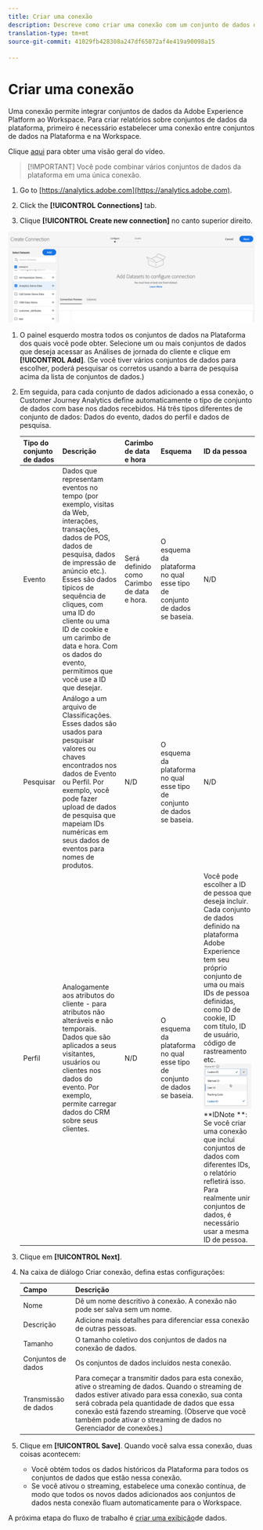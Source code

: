 ```yaml
---
title: Criar uma conexão
description: Descreve como criar uma conexão com um conjunto de dados da plataforma no Customer Journey Analytics.
translation-type: tm+mt
source-git-commit: 41029fb428308a247df65072af4e419a90098a15

---
```



# Criar uma conexão

Uma conexão permite integrar conjuntos de dados da Adobe Experience Platform ao Workspace. Para criar relatórios sobre conjuntos de dados da plataforma, primeiro é necessário estabelecer uma conexão entre conjuntos de dados na Plataforma e na Workspace.

Clique [aqui](https://docs.adobe.com/content/help/en/platform-learn/tutorials/cja/connecting-customer-journey-analytics-to-data-sources-in-platform.html) para obter uma visão geral do vídeo.

>[!IMPORTANT] Você pode combinar vários conjuntos de dados da plataforma em uma única conexão.

1. Go to [https://analytics.adobe.com](https://analytics.adobe.com).

1. Click the **[!UICONTROL Connections]** tab.

1. Clique **[!UICONTROL Create new connection]** no canto superior direito.

![Criar conexão](assets/create-connection.png)

1. O painel esquerdo mostra todos os conjuntos de dados na Plataforma dos quais você pode obter. Selecione um ou mais conjuntos de dados que deseja acessar as Análises de jornada do cliente e clique em **[!UICONTROL Add]**. (Se você tiver vários conjuntos de dados para escolher, poderá pesquisar os corretos usando a barra de pesquisa acima da lista de conjuntos de dados.)

1. Em seguida, para cada conjunto de dados adicionado a essa conexão, o Customer Journey Analytics define automaticamente o tipo de conjunto de dados com base nos dados recebidos. Há três tipos diferentes de conjunto de dados: Dados do evento, dados do perfil e dados de pesquisa.

   | Tipo do conjunto de dados | Descrição | Carimbo de data e hora | Esquema | ID da pessoa |
   |---|---|---|---|---|
   | Evento | Dados que representam eventos no tempo (por exemplo, visitas da Web, interações, transações, dados de POS, dados de pesquisa, dados de impressão de anúncio etc.). Esses são dados típicos de sequência de cliques, com uma ID do cliente ou uma ID de cookie e um carimbo de data e hora. Com os dados do evento, permitimos que você use a ID que desejar. | Será definido como Carimbo de data e hora. | O esquema da plataforma no qual esse tipo de conjunto de dados se baseia. | N/D |
   | Pesquisar | Análogo a um arquivo de Classificações. Esses dados são usados para pesquisar valores ou chaves encontrados nos dados de Evento ou Perfil. Por exemplo, você pode fazer upload de dados de pesquisa que mapeiam IDs numéricas em seus dados de eventos para nomes de produtos. | N/D | O esquema da plataforma no qual esse tipo de conjunto de dados se baseia. | N/D |
   | Perfil | Analogamente aos atributos do cliente - para atributos não alteráveis e não temporais. Dados que são aplicados a seus visitantes, usuários ou clientes nos dados do evento. Por exemplo, permite carregar dados do CRM sobre seus clientes. | N/D | O esquema da plataforma no qual esse tipo de conjunto de dados se baseia. | Você pode escolher a ID de pessoa que deseja incluir. Cada conjunto de dados definido na plataforma Adobe Experience tem seu próprio conjunto de uma ou mais IDs de pessoa definidas, como ID de cookie, ID com título, ID de usuário, código de rastreamento etc.<br>![Pessoa](assets/person-id.png)**IDNote **: Se você criar uma conexão que inclui conjuntos de dados com diferentes IDs, o relatório refletirá isso. Para realmente unir conjuntos de dados, é necessário usar a mesma ID de pessoa. |

1. Clique em **[!UICONTROL Next]**.

1. Na caixa de diálogo Criar conexão, defina estas configurações:

   | Campo | Descrição |
   |---|---|
   | Nome | Dê um nome descritivo à conexão. A conexão não pode ser salva sem um nome. |
   | Descrição | Adicione mais detalhes para diferenciar essa conexão de outras pessoas. |
   | Tamanho | O tamanho coletivo dos conjuntos de dados na conexão de dados. |
   | Conjuntos de dados | Os conjuntos de dados incluídos nesta conexão. |
   | Transmissão de dados | Para começar a transmitir dados para esta conexão, ative o streaming de dados. Quando o streaming de dados estiver ativado para essa conexão, sua conta será cobrada pela quantidade de dados que essa conexão está fazendo streaming. (Observe que você também pode ativar o streaming de dados no Gerenciador de conexões.) |

1. Clique em **[!UICONTROL Save]**. Quando você salva essa conexão, duas coisas acontecem:

   * Você obtém todos os dados históricos da Plataforma para todos os conjuntos de dados que estão nessa conexão.
   * Se você ativou o streaming, estabelece uma conexão contínua, de modo que todos os novos dados adicionados aos conjuntos de dados nesta conexão fluam automaticamente para o Workspace.

A próxima etapa do fluxo de trabalho é [criar uma exibição](/help/data-views/create-dataview.md)de dados.
